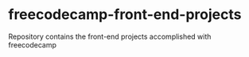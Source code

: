 # freecodecamp-front-end-projects
Repository contains the front-end projects accomplished with freecodecamp
